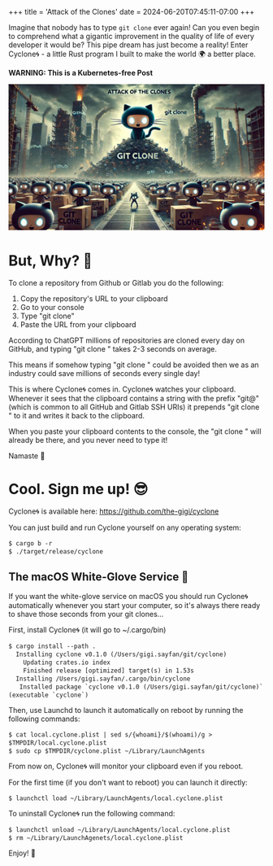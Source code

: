 +++
title = 'Attack of the Clones'
date = 2024-06-20T07:45:11-07:00
+++

Imagine that nobody has to type `git clone` ever again! Can you even begin to comprehend what a
gigantic improvement in the quality of life of every developer it would be? This pipe dream has just
become a reality! Enter Cyclone🌀 - a little Rust program I built to make the world 🌍 a better place.

**WARNING: This is a Kubernetes-free Post**

<!--more-->

![](attack-of-the-clones.jpg)

# But, Why? 🤷

To clone a repository from Github or Gitlab you do the following:

1. Copy the repository's URL to your clipboard
2. Go to your console
3. Type "git clone"
4. Paste the URL from your clipboard

According to ChatGPT millions of repositories are cloned every day on GitHub, and typing "git
clone "
takes 2-3 seconds on average.

This means if somehow typing "git clone " could be avoided then we as an industry
could save millions of seconds every single day!

This is where Cyclone🌀 comes in. Cyclone🌀 watches your clipboard. Whenever it sees that the
clipboard contains a string with the prefix "git@" (which is common to all GitHub and Gitlab SSH
URIs) it prepends "git clone " to it and writes it back to the clipboard.

When you paste your clipboard contents to the console, the "git clone " will already be there, and
you never need to type it!

Namaste 🙏

# Cool. Sign me up! 😎

Cyclone🌀 is available here:
https://github.com/the-gigi/cyclone

You can just build and run Cyclone yourself on any operating system:

```
$ cargo b -r
$ ./target/release/cyclone
```

## The macOS White-Glove Service 🤵

If you want the white-glove service on macOS you should run Cyclone🌀 automatically whenever you
start your computer, so it's always there ready to shave those seconds from your git clones...

First, install Cyclone🌀 (it will go to ~/.cargo/bin)

```
$ cargo install --path .
  Installing cyclone v0.1.0 (/Users/gigi.sayfan/git/cyclone)
    Updating crates.io index
    Finished release [optimized] target(s) in 1.53s
  Installing /Users/gigi.sayfan/.cargo/bin/cyclone
   Installed package `cyclone v0.1.0 (/Users/gigi.sayfan/git/cyclone)` (executable `cyclone`)
```

Then, use Launchd to launch it automatically on reboot by running the following commands:

```
$ cat local.cyclone.plist | sed s/{whoami}/$(whoami)/g > $TMPDIR/local.cyclone.plist
$ sudo cp $TMPDIR/cyclone.plist ~/Library/LaunchAgents
```

From now on, Cyclone🌀 will monitor your clipboard even if you reboot.

For the first time (if you don't want to reboot) you can launch it directly:

```
$ launchctl load ~/Library/LaunchAgents/local.cyclone.plist
```

To uninstall Cyclone🌀 run the following command:

```
$ launchctl unload ~/Library/LaunchAgents/local.cyclone.plist
$ rm ~/Library/LaunchAgenets/local.cyclone.plist
```

Enjoy! 🥳 
